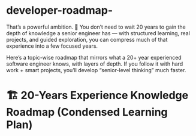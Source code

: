 # developer-roadmap-
That’s a powerful ambition. 🚀 You don’t need to wait 20 years to gain the depth of knowledge a senior engineer has — with structured learning, real projects, and guided exploration, you can compress much of that experience into a few focused years.

Here’s a topic-wise roadmap that mirrors what a 20+ year experienced software engineer knows, with layers of depth. If you follow it with hard work + smart projects, you’ll develop “senior-level thinking” much faster.

# 🏗 20-Years Experience Knowledge Roadmap (Condensed Learning Plan)
